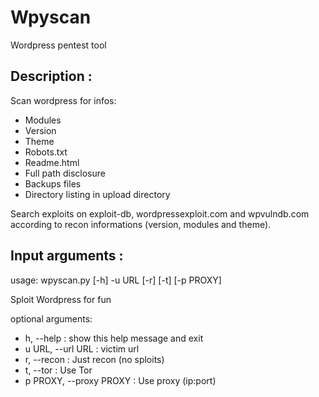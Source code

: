 Wpyscan
=======

Wordpress pentest tool

Description :
-------------

Scan wordpress for infos:
 - Modules
 - Version
 - Theme
 - Robots.txt
 - Readme.html
 - Full path disclosure
 - Backups files
 - Directory listing in upload directory

Search exploits on exploit-db, wordpressexploit.com and wpvulndb.com according to recon informations (version, modules and theme).

Input arguments :
-----------------
usage: wpyscan.py [-h] -u URL [-r] [-t] [-p PROXY]

Sploit Wordpress for fun

optional arguments:
  - h, --help : show this help message and exit
  - u URL, --url URL : victim url
  - r, --recon : Just recon (no sploits)
  - t, --tor : Use Tor
  - p PROXY, --proxy PROXY : Use proxy (ip:port)
